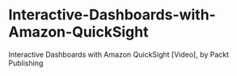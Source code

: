 # Interactive-Dashboards-with-Amazon-QuickSight
Interactive Dashboards with Amazon QuickSight [Video], by Packt Publishing
